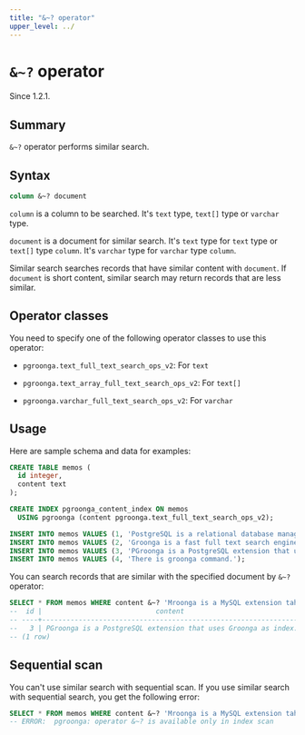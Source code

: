 ```yaml
---
title: "&~? operator"
upper_level: ../
---
```


# `&~?` operator

Since 1.2.1.

## Summary

`&~?` operator performs similar search.

## Syntax

```sql
column &~? document
```

`column` is a column to be searched. It's `text` type, `text[]` type or `varchar` type.

`document` is a document for similar search. It's `text` type for `text` type or `text[]` type `column`. It's `varchar` type for `varchar` type `column`.

Similar search searches records that have similar content with `document`. If `document` is short content, similar search may return records that are less similar.

## Operator classes

You need to specify one of the following operator classes to use this operator:

  * `pgroonga.text_full_text_search_ops_v2`: For `text`

  * `pgroonga.text_array_full_text_search_ops_v2`: For `text[]`

  * `pgroonga.varchar_full_text_search_ops_v2`: For `varchar`

## Usage

Here are sample schema and data for examples:

```sql
CREATE TABLE memos (
  id integer,
  content text
);

CREATE INDEX pgroonga_content_index ON memos
  USING pgroonga (content pgroonga.text_full_text_search_ops_v2);
```

```sql
INSERT INTO memos VALUES (1, 'PostgreSQL is a relational database management system.');
INSERT INTO memos VALUES (2, 'Groonga is a fast full text search engine that supports all languages.');
INSERT INTO memos VALUES (3, 'PGroonga is a PostgreSQL extension that uses Groonga as index.');
INSERT INTO memos VALUES (4, 'There is groonga command.');
```

You can search records that are similar with the specified document by `&~?` operator:

```sql
SELECT * FROM memos WHERE content &~? 'Mroonga is a MySQL extension taht uses Groonga';
--  id |                            content                             
-- ----+----------------------------------------------------------------
--   3 | PGroonga is a PostgreSQL extension that uses Groonga as index.
-- (1 row)
```

## Sequential scan

You can't use similar search with sequential scan. If you use similar search with sequential search, you get the following error:

```sql
SELECT * FROM memos WHERE content &~? 'Mroonga is a MySQL extension taht uses Groonga';
-- ERROR:  pgroonga: operator &~? is available only in index scan
```
